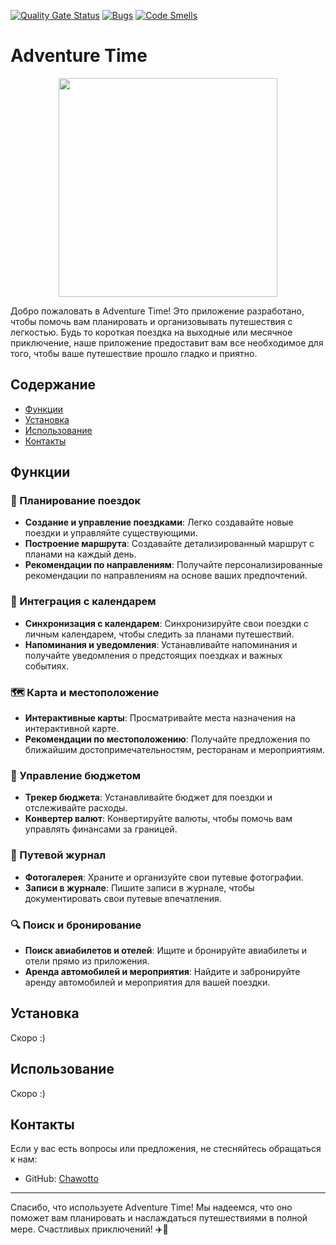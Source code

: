 [![Quality Gate Status](https://sonarcloud.io/api/project_badges/measure?project=Chawotto_AdventureTime&metric=alert_status)](https://sonarcloud.io/summary/new_code?id=Chawotto_AdventureTime)
[![Bugs](https://sonarcloud.io/api/project_badges/measure?project=Chawotto_AdventureTime&metric=bugs)](https://sonarcloud.io/summary/new_code?id=Chawotto_AdventureTime)
[![Code Smells](https://sonarcloud.io/api/project_badges/measure?project=Chawotto_AdventureTime&metric=code_smells)](https://sonarcloud.io/summary/new_code?id=Chawotto_AdventureTime)

# Adventure Time

<p align="center">
  <img width="350" height="350" src="https://i.postimg.cc/hvvMnM5V/photo-2025-02-15-20-15-00.jpg">
</p>

Добро пожаловать в Adventure Time! Это приложение разработано, чтобы помочь вам планировать и организовывать путешествия с легкостью. Будь то короткая поездка на выходные или месячное приключение, наше приложение предоставит вам все необходимое для того, чтобы ваше путешествие прошло гладко и приятно.

## Содержание

- [Функции](#функции)
- [Установка](#установка)
- [Использование](#использование)
- [Контакты](#контакты)

## Функции

### 🌟 Планирование поездок
- **Создание и управление поездками**: Легко создавайте новые поездки и управляйте существующими.
- **Построение маршрута**: Создавайте детализированный маршрут с планами на каждый день.
- **Рекомендации по направлениям**: Получайте персонализированные рекомендации по направлениям на основе ваших предпочтений.

### 📅 Интеграция с календарем
- **Синхронизация с календарем**: Синхронизируйте свои поездки с личным календарем, чтобы следить за планами путешествий.
- **Напоминания и уведомления**: Устанавливайте напоминания и получайте уведомления о предстоящих поездках и важных событиях.

### 🗺️ Карта и местоположение
- **Интерактивные карты**: Просматривайте места назначения на интерактивной карте.
- **Рекомендации по местоположению**: Получайте предложения по ближайшим достопримечательностям, ресторанам и мероприятиям.

### 💼 Управление бюджетом
- **Трекер бюджета**: Устанавливайте бюджет для поездки и отслеживайте расходы.
- **Конвертер валют**: Конвертируйте валюты, чтобы помочь вам управлять финансами за границей.

### 📸 Путевой журнал
- **Фотогалерея**: Храните и организуйте свои путевые фотографии.
- **Записи в журнале**: Пишите записи в журнале, чтобы документировать свои путевые впечатления.

### 🔍 Поиск и бронирование
- **Поиск авиабилетов и отелей**: Ищите и бронируйте авиабилеты и отели прямо из приложения.
- **Аренда автомобилей и мероприятия**: Найдите и забронируйте аренду автомобилей и мероприятия для вашей поездки.

## Установка

Cкоро :)

## Использование

Cкоро :)

## Контакты

Если у вас есть вопросы или предложения, не стесняйтесь обращаться к нам:

- GitHub: [Chawotto](https://github.com/Chawotto)

---

Спасибо, что используете Adventure Time! Мы надеемся, что оно поможет вам планировать и наслаждаться путешествиями в полной мере. Счастливых приключений! ✈️🌴
